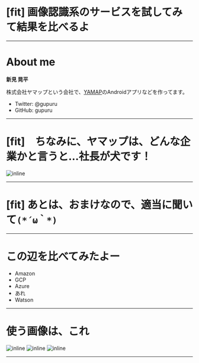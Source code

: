 # [fit] 画像認識系のサービスを試してみて結果を比べるよ

---

# About me

**新見 晃平**

株式会社ヤマップという会社で、[YAMAP](https://yamap.co.jp/)のAndroidアプリなどを作ってます。

- Twitter: @gupuru
- GitHub: gupuru

---

# [fit]　ちなみに、ヤマップは、どんな企業かと言うと…社長が犬です！

![inline](img/kaizyuu.jpg)

---

# [fit] あとは、おまけなので、適当に聞いて`(*´ω｀*)`

---

# この辺を比べてみたよー

- Amazon
- GCP
- Azure
- あれ
- Watson

---

# 使う画像は、これ

![inline](img/kaizyuu.jpg)
![inline](img/nabe.jpg)
![inline](img/niku.jpg)

---